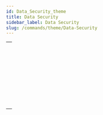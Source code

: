 ```yaml
---
id: Data_Security_theme
title: Data Security
sidebar_label: Data Security
slug: /commands/theme/Data-Security
---
```



||
|---|
|[<!-- INCLUDE #_command_.Data file encryption status.Syntax -->](../../commands-legacy/data-file-encryption-status.md)<br/>|
|[<!-- INCLUDE #_command_.Decrypt data BLOB.Syntax -->](../../commands-legacy/decrypt-data-blob.md)<br/>|
|[<!-- INCLUDE #_command_.Discover data key.Syntax -->](../../commands-legacy/discover-data-key.md)<br/>|
|[<!-- INCLUDE #_command_.Encrypt data BLOB.Syntax -->](../../commands-legacy/encrypt-data-blob.md)<br/>|
|[<!-- INCLUDE #_command_.Encrypt data file.Syntax -->](../../commands-legacy/encrypt-data-file.md)<br/>|
|[<!-- INCLUDE #_command_.New data key.Syntax -->](../../commands-legacy/new-data-key.md)<br/>|
|[<!-- INCLUDE #_command_.Register data key.Syntax -->](../../commands-legacy/register-data-key.md)<br/>|
